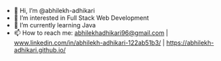 - 👋 Hi, I’m @abhilekh-adhikari
- 👀 I’m interested in Full Stack Web Development
- 🌱 I’m currently learning Java
- 📫 How to reach me:
abhilekhadhikari96@gmail.com | www.linkedin.com/in/abhilekh-adhikari-122ab51b3/ | https://abhilekh-adhikari.github.io/

<!---
abhilekh-adhikari/abhilekh-adhikari is a ✨ special ✨ repository because its `README.md` (this file) appears on your GitHub profile.
You can click the Preview link to take a look at your changes.
--->
